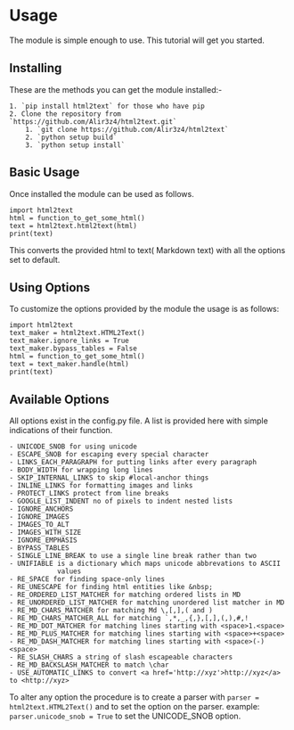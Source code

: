Usage
=====

The module is simple enough to use. This tutorial will get you started.

Installing
----------

These are the methods you can get the module installed:-

    1. `pip install html2text` for those who have pip
    2. Clone the repository from `https://github.com/Alir3z4/html2text.git`
        1. `git clone https://github.com/Alir3z4/html2text`
        2. `python setup build`
        3. `python setup install`


Basic Usage
-----------

Once installed the module can be used as follows.

    import html2text
    html = function_to_get_some_html()
    text = html2text.html2text(html)
    print(text)

This converts the provided html to text( Markdown text) with all the
options set to default.

Using Options
--------------

To customize the options provided by the module the usage is as follows:

    import html2text
    text_maker = html2text.HTML2Text()
    text_maker.ignore_links = True
    text_maker.bypass_tables = False
    html = function_to_get_some_html()
    text = text_maker.handle(html)
    print(text)


Available Options
-----------------

All options exist in the config.py file. A list is provided here with
simple indications of their function.


    - UNICODE_SNOB for using unicode
    - ESCAPE_SNOB for escaping every special character
    - LINKS_EACH_PARAGRAPH for putting links after every paragraph
    - BODY_WIDTH for wrapping long lines
    - SKIP_INTERNAL_LINKS to skip #local-anchor things
    - INLINE_LINKS for formatting images and links
    - PROTECT_LINKS protect from line breaks
    - GOOGLE_LIST_INDENT no of pixels to indent nested lists
    - IGNORE_ANCHORS
    - IGNORE_IMAGES
    - IMAGES_TO_ALT
    - IMAGES_WITH_SIZE
    - IGNORE_EMPHASIS
    - BYPASS_TABLES
    - SINGLE_LINE_BREAK to use a single line break rather than two
    - UNIFIABLE is a dictionary which maps unicode abbrevations to ASCII
                values
    - RE_SPACE for finding space-only lines
    - RE_UNESCAPE for finding html entities like &nbsp;
    - RE_ORDERED_LIST_MATCHER for matching ordered lists in MD
    - RE_UNORDERED_LIST_MATCHER for matching unordered list matcher in MD
    - RE_MD_CHARS_MATCHER for matching Md \,[,],( and )
    - RE_MD_CHARS_MATCHER_ALL for matching `,*,_,{,},[,],(,),#,!
    - RE_MD_DOT_MATCHER for matching lines starting with <space>1.<space>
    - RE_MD_PLUS_MATCHER for matching lines starting with <space>+<space>
    - RE_MD_DASH_MATCHER for matching lines starting with <space>(-)<space>
    - RE_SLASH_CHARS a string of slash escapeable characters
    - RE_MD_BACKSLASH_MATCHER to match \char
    - USE_AUTOMATIC_LINKS to convert <a href='http://xyz'>http://xyz</a> to <http://xyz>

To alter any option the procedure is to create a parser with
`parser = html2text.HTML2Text()` and to set the option on the parser.
example: `parser.unicode_snob = True` to set the UNICODE_SNOB option.
